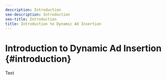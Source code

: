 ```yaml
---
description: Introduction
seo-description: Introduction
seo-title: Introduction
title: Introduction to Dynamic Ad Insertion
---
```


# Introduction to Dynamic Ad Insertion {#introduction}

Text